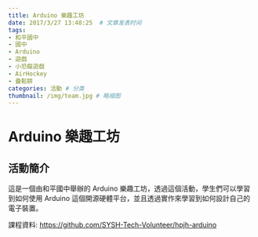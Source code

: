 ```yaml
---
title: Arduino 樂趣工坊
date: 2017/3/27 13:48:25  # 文章发表时间
tags:
- 和平國中
- 國中
- Arduino
- 遊戲
- 小恐龍遊戲
- AirHockey
- 疊鬆餅
categories: 活動 # 分类
thumbnail: /img/team.jpg # 略缩图
---
```


# Arduino 樂趣工坊

## 活動簡介

這是一個由和平國中舉辦的 Arduino 樂趣工坊，透過這個活動，學生們可以學習到如何使用 Arduino 這個開源硬體平台，並且透過實作來學習到如何設計自己的電子裝置。

課程資料: <https://github.com/SYSH-Tech-Volunteer/hpjh-arduino>